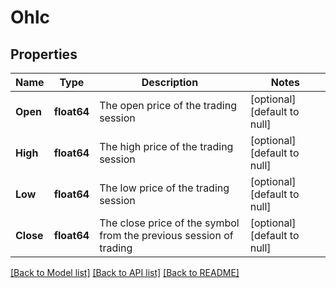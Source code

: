 # Ohlc

## Properties
Name | Type | Description | Notes
------------ | ------------- | ------------- | -------------
**Open** | **float64** | The open price of the trading session | [optional] [default to null]
**High** | **float64** | The high price of the trading session | [optional] [default to null]
**Low** | **float64** | The low price of the trading session | [optional] [default to null]
**Close** | **float64** | The close price of the symbol from the previous session of trading | [optional] [default to null]

[[Back to Model list]](../README.md#documentation-for-models) [[Back to API list]](../README.md#documentation-for-api-endpoints) [[Back to README]](../README.md)

